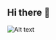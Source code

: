 ## Hi there 👋
![Alt text](https://spotify-recently-played-readme.vercel.app/api?user=21skwcyrvtfnxuyhnxuro6zra)


